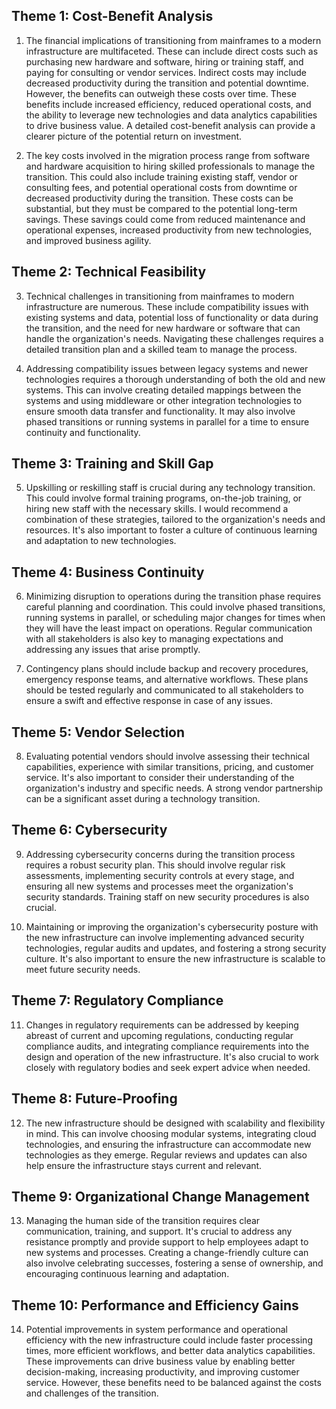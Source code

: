 ## Theme 1: Cost-Benefit Analysis

1. The financial implications of transitioning from mainframes to a modern infrastructure are multifaceted. These can include direct costs such as purchasing new hardware and software, hiring or training staff, and paying for consulting or vendor services. Indirect costs may include decreased productivity during the transition and potential downtime. However, the benefits can outweigh these costs over time. These benefits include increased efficiency, reduced operational costs, and the ability to leverage new technologies and data analytics capabilities to drive business value. A detailed cost-benefit analysis can provide a clearer picture of the potential return on investment.

2. The key costs involved in the migration process range from software and hardware acquisition to hiring skilled professionals to manage the transition. This could also include training existing staff, vendor or consulting fees, and potential operational costs from downtime or decreased productivity during the transition. These costs can be substantial, but they must be compared to the potential long-term savings. These savings could come from reduced maintenance and operational expenses, increased productivity from new technologies, and improved business agility.

## Theme 2: Technical Feasibility

3. Technical challenges in transitioning from mainframes to modern infrastructure are numerous. These include compatibility issues with existing systems and data, potential loss of functionality or data during the transition, and the need for new hardware or software that can handle the organization's needs. Navigating these challenges requires a detailed transition plan and a skilled team to manage the process.

4. Addressing compatibility issues between legacy systems and newer technologies requires a thorough understanding of both the old and new systems. This can involve creating detailed mappings between the systems and using middleware or other integration technologies to ensure smooth data transfer and functionality. It may also involve phased transitions or running systems in parallel for a time to ensure continuity and functionality.

## Theme 3: Training and Skill Gap

5. Upskilling or reskilling staff is crucial during any technology transition. This could involve formal training programs, on-the-job training, or hiring new staff with the necessary skills. I would recommend a combination of these strategies, tailored to the organization's needs and resources. It's also important to foster a culture of continuous learning and adaptation to new technologies.

## Theme 4: Business Continuity

6. Minimizing disruption to operations during the transition phase requires careful planning and coordination. This could involve phased transitions, running systems in parallel, or scheduling major changes for times when they will have the least impact on operations. Regular communication with all stakeholders is also key to managing expectations and addressing any issues that arise promptly.

7. Contingency plans should include backup and recovery procedures, emergency response teams, and alternative workflows. These plans should be tested regularly and communicated to all stakeholders to ensure a swift and effective response in case of any issues.

## Theme 5: Vendor Selection

8. Evaluating potential vendors should involve assessing their technical capabilities, experience with similar transitions, pricing, and customer service. It's also important to consider their understanding of the organization's industry and specific needs. A strong vendor partnership can be a significant asset during a technology transition.

## Theme 6: Cybersecurity

9. Addressing cybersecurity concerns during the transition process requires a robust security plan. This should involve regular risk assessments, implementing security controls at every stage, and ensuring all new systems and processes meet the organization's security standards. Training staff on new security procedures is also crucial.

10. Maintaining or improving the organization's cybersecurity posture with the new infrastructure can involve implementing advanced security technologies, regular audits and updates, and fostering a strong security culture. It's also important to ensure the new infrastructure is scalable to meet future security needs.

## Theme 7: Regulatory Compliance

11. Changes in regulatory requirements can be addressed by keeping abreast of current and upcoming regulations, conducting regular compliance audits, and integrating compliance requirements into the design and operation of the new infrastructure. It's also crucial to work closely with regulatory bodies and seek expert advice when needed.

## Theme 8: Future-Proofing

12. The new infrastructure should be designed with scalability and flexibility in mind. This can involve choosing modular systems, integrating cloud technologies, and ensuring the infrastructure can accommodate new technologies as they emerge. Regular reviews and updates can also help ensure the infrastructure stays current and relevant.

## Theme 9: Organizational Change Management

13. Managing the human side of the transition requires clear communication, training, and support. It's crucial to address any resistance promptly and provide support to help employees adapt to new systems and processes. Creating a change-friendly culture can also involve celebrating successes, fostering a sense of ownership, and encouraging continuous learning and adaptation.

## Theme 10: Performance and Efficiency Gains

14. Potential improvements in system performance and operational efficiency with the new infrastructure could include faster processing times, more efficient workflows, and better data analytics capabilities. These improvements can drive business value by enabling better decision-making, increasing productivity, and improving customer service. However, these benefits need to be balanced against the costs and challenges of the transition.